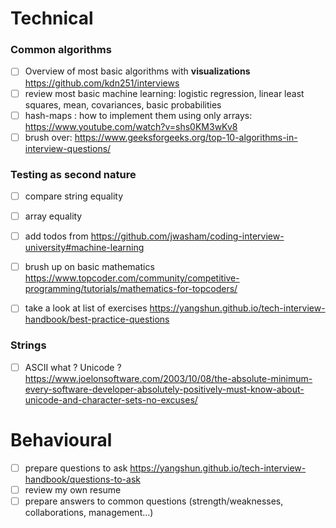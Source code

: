 # Technical

### Common algorithms

- [ ] Overview of most basic algorithms with **visualizations** https://github.com/kdn251/interviews
- [ ] review most basic machine learning: logistic regression, linear least squares, mean, covariances, basic probabilities
- [ ] hash-maps : how to implement them using only arrays: https://www.youtube.com/watch?v=shs0KM3wKv8
- [ ] brush over: https://www.geeksforgeeks.org/top-10-algorithms-in-interview-questions/

### Testing as second nature

- [ ] compare string equality
- [ ] array equality
- [ ] add todos from https://github.com/jwasham/coding-interview-university#machine-learning
- [ ] brush up on basic mathematics https://www.topcoder.com/community/competitive-programming/tutorials/mathematics-for-topcoders/

- [ ] take a look at list of exercises https://yangshun.github.io/tech-interview-handbook/best-practice-questions

### Strings

- [ ] ASCII what ? Unicode ? https://www.joelonsoftware.com/2003/10/08/the-absolute-minimum-every-software-developer-absolutely-positively-must-know-about-unicode-and-character-sets-no-excuses/

# Behavioural

- [ ] prepare questions to ask https://yangshun.github.io/tech-interview-handbook/questions-to-ask
- [ ] review my own resume
- [ ] prepare answers to common questions (strength/weaknesses, collaborations, management...)
